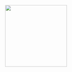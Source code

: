 <img src="https://i.pinimg.com/originals/e2/0a/a9/e20aa957319f8a17367c83034815aed6.gif" height="200">

<!---
envy96/envy96 is a ✨ special ✨ repository because its `README.md` (this file) appears on your GitHub profile.
You can click the Preview link to take a look at your changes.
--->
